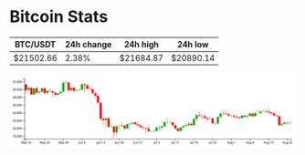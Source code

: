 # Bitcoin Stats

BTC/USDT|24h change|24h high|24h low|
|---|---|---|---|
|$21502.66|2.38%|$21684.87|$20890.14|

<img src="./chart.svg">
